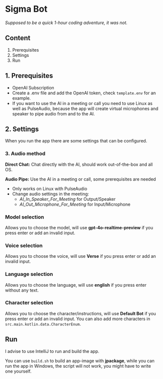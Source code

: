 # Sigma Bot

*Supposed to be a quick 1-hour coding adventure, it was not.*

## Content

1. Prerequisites
2. Settings
3. Run

## 1. Prerequisites

- OpenAI Subscription
- Create a .env file and add the OpenAI token, check `template.env` for an example.
- If you want to use the AI in a meeting or call you need to use Linux as well as PulseAudio,
  because the app will create virtual microphones and speaker to pipe audio from and to the AI.

## 2. Settings

When you run the app there are some settings that can be configured.

### 3. Audio method

**Direct Chat:** Chat directly with the AI, should work out-of-the-box and all OS.

**Audio Pipe:** Use the AI in a meeting or call, some prerequisites are needed

- Only works on Linux with PulseAudio
- Change audio settings in the meeting:
    - *AI_In_Speaker_For_Meeting* for Output/Speaker
    - *AI_Out_Microphone_For_Meeting* for Input/Microphone

### Model selection

Allows you to choose the model, will use **gpt-4o-realtime-preview** if you press enter or add an invalid input.

### Voice selection

Allows you to choose the voice, will use **Verse** if you press enter or add an invalid input.

### Language selection

Allows you to choose the language, will use **english** if you press enter without any text.

### Character selection

Allows you to choose the character/instructions, will use **Default Bot** if you press enter
or add an invalid input. You can also add more characters in `src.main.kotlin.data.CharacterEnum`.

## Run

I advise to use IntelliJ to run and build the app.

You can use `build.sh` to build an app-image with **jpackage**, while
you can run the app in Windows, the script will not work, you might have to write one yourself.